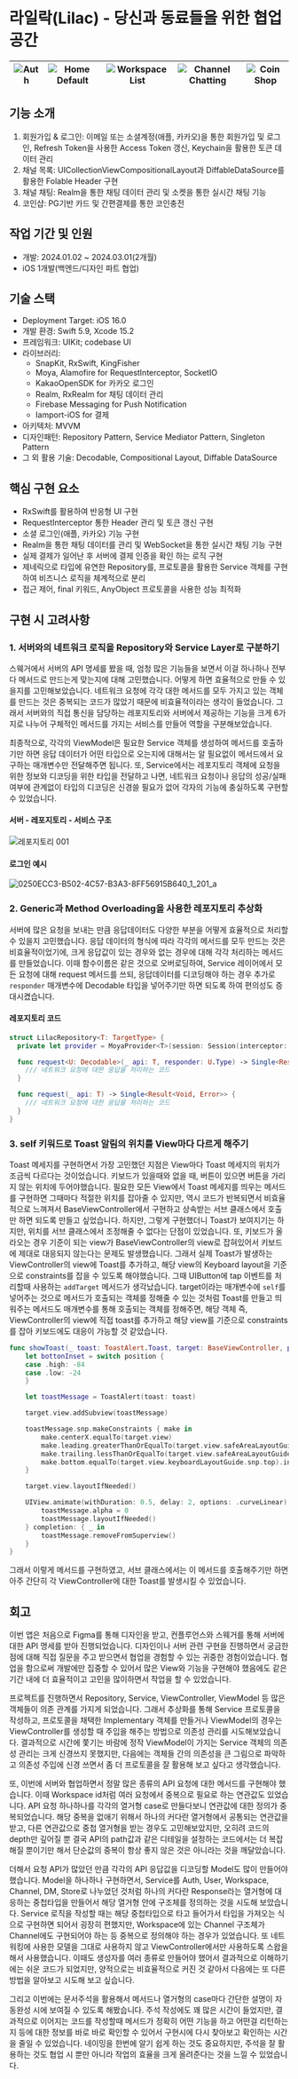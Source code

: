 # 라일락(Lilac) - 당신과 동료들을 위한 협업 공간

| ![Auth](https://github.com/steady-on/AlgorithmStudy/assets/73203944/4adb866e-196b-4faa-a488-86376bab9171) | ![Home Default](https://github.com/steady-on/AlgorithmStudy/assets/73203944/51b546c9-7460-40a4-8ac4-2a6481de5985) | ![Workspace List](https://github.com/steady-on/AlgorithmStudy/assets/73203944/718ec317-0498-4be3-8fd7-09eabb1da835) | ![Channel Chatting](https://github.com/steady-on/AlgorithmStudy/assets/73203944/a90ba4dc-4bc9-46e5-9da8-17707258121b) | ![Coin Shop](https://github.com/steady-on/AlgorithmStudy/assets/73203944/e7f89110-f558-4b39-b546-36d89adde149) |
| --------------------------------------------------------------------------------------------------------- | ----------------------------------------------------------------------------------------------------------------- | ------------------------------------------------------------------------------------------------------------------- | --------------------------------------------------------------------------------------------------------------------- | -------------------------------------------------------------------------------------------------------------- |

## 기능 소개

1. 회원가입 & 로그인: 이메일 또는 소셜계정(애플, 카카오)을 통한 회원가입 및 로그인, Refresh Token을 사용한 Access Token 갱신, Keychain을 활용한 토큰 데이터 관리
2. 채널 목록: UICollectionViewCompositionalLayout과 DiffableDataSource를 활용한 Folable Header 구현
3. 채널 채팅: Realm을 통한 채팅 데이터 관리 및 소켓을 통한 실시간 채팅 기능
4. 코인샵: PG기반 카드 및 간편결제를 통한 코인충전

## 작업 기간 및 인원

- 개발: 2024.01.02 ~ 2024.03.01(2개월)
- iOS 1개발(백엔드/디자인 파트 협업)

## 기술 스택

- Deployment Target: iOS 16.0
- 개발 환경: Swift 5.9, Xcode 15.2
- 프레임워크: UIKit; codebase UI
- 라이브러리:
  - SnapKit, RxSwift, KingFisher
  - Moya, Alamofire for RequestInterceptor, SocketIO
  - KakaoOpenSDK for 카카오 로그인
  - Realm, RxRealm for 채팅 데이터 관리
  - Firebase Messaging for Push Notification
  - Iamport-iOS for 결제
- 아키텍처: MVVM
- 디자인패턴: Repository Pattern, Service Mediator Pattern, Singleton Pattern
- 그 외 활용 기술: Decodable, Compositional Layout, Diffable DataSource

## 핵심 구현 요소

- RxSwift를 활용하여 반응형 UI 구현
- RequestInterceptor 통한 Header 관리 및 토큰 갱신 구현
- 소셜 로그인(애플, 카카오) 기능 구현
- Realm을 통한 채팅 데이터를 관리 및 WebSocket을 통한 실시간 채팅 기능 구현
- 실제 결제가 일어난 후 서버에 결제 인증을 확인 하는 로직 구현
- 제네릭으로 타입에 유연한 Repository를, 프로토콜을 활용한 Service 객체를 구현하여 비즈니스 로직을 체계적으로 분리
- 접근 제어, final 키워드, AnyObject 프로토콜을 사용한 성능 최적화

## 구현 시 고려사항

### 1. 서버와의 네트워크 로직을 Repository와 Service Layer로 구분하기

스웨거에서 서버의 API 명세를 봤을 때, 엄청 많은 기능들을 보면서 이걸 하나하나 전부 다 메서드로 만드는게 맞는지에 대해 고민했습니다. 어떻게 하면 효율적으로 만들 수 있을지를 고민해보았습니다. 네트워크 요청에 각각 대한 메서드를 모두 가지고 있는 객체를 만드는 것은 중복되는 코드가 많았기 때문에 비효율적이라는 생각이 들었습니다. 그래서 서버와의 직접 통신을 담당하는 레포지토리와 서버에서 제공하는 기능을 크게 6가지로 나누어 구체적인 메서드를 가지는 서비스를 만들어 역할을 구분해보았습니다.

최종적으로, 각각의 ViewModel은 필요한 Service 객체를 생성하여 메서드를 호출하기만 하면 응답 데이터가 어떤 타입으로 오는지에 대해서는 알 필요없이 메서드에서 요구하는 매개변수만 전달해주면 됩니다. 또, Service에서는 레포지토리 객체에 요청을 위한 정보와 디코딩을 위한 타입을 전달하고 나면, 네트워크 요청이나 응답의 성공/실패 여부에 관계없이 타입의 디코딩은 신경쓸 필요가 없어 각자의 기능에 충실하도록 구현할 수 있었습니다.

#### 서버 - 레포지토리 - 서비스 구조

![레포지토리 001](https://github.com/steady-on/AlgorithmStudy/assets/73203944/4b8758ae-44f5-450f-bb19-03ffbe89f24b)

#### 로그인 예시

![0250ECC3-B502-4C57-B3A3-8FF56915B640_1_201_a](https://github.com/steady-on/AlgorithmStudy/assets/73203944/f71502e7-7722-4559-ab57-a7baf3ee55fd)

### 2. Generic과 Method Overloading을 사용한 레포지토리 추상화

서버에 많은 요청을 보내는 만큼 응답데이터도 다양한 부분을 어떻게 효율적으로 처리할 수 있을지 고민했습니다. 응답 데이터의 형식에 따라 각각의 메서드를 모두 만드는 것은 비효율적이었기에, 크게 응답값이 있는 경우와 없는 경우에 대해 각각 처리하는 메서드를 만들었습니다. 이때 함수이름은 같은 것으로 오버로딩하여, Service 레이어에서 모든 요청에 대해 request 메서드를 쓰되, 응답데이터를 디코딩해야 하는 경우 추가로 `responder` 매개변수에 Decodable 타입을 넣어주기만 하면 되도록 하여 편의성도 증대시켰습니다.

#### 레포지토리 코드

```swift
struct LilacRepository<T: TargetType> {
  private let provider = MoyaProvider<T>(session: Session(interceptor: AuthInterceptor.shared))

  func request<U: Decodable>(_ api: T, responder: U.Type) -> Single<Result<U, Error>> {
    /// 네트워크 요청에 대한 응답을 처리하는 코드
  }

  func request(_ api: T) -> Single<Result<Void, Error>> {
    /// 네트워크 요청에 대한 응답을 처리하는 코드
  }
}
```

### 3. self 키워드로 Toast 알림의 위치를 View마다 다르게 해주기

Toast 메세지를 구현하면서 가장 고민했던 지점은 View마다 Toast 메세지의 위치가 조금씩 다르다는 것이었습니다. 키보드가 있을때와 없을 때, 버튼이 있으면 버튼을 가리지 않는 위치에 두어야했습니다. 필요한 모든 View에서 Toast 메세지를 띄우는 메서드를 구현하면 그때마다 적절한 위치를 잡아줄 수 있지만, 역시 코드가 반복되면서 비효율적으로 느껴져서 BaseViewController에서 구현하고 상속받는 서브 클래스에서 호출만 하면 되도록 만들고 싶었습니다. 하지만, 그렇게 구현했더니 Toast가 보여지기는 하지만, 위치를 서브 클래스에서 조정해줄 수 없다는 단점이 있었습니다. 또, 키보드가 올라오는 경우 기준이 되는 view가 BaseViewController의 view로 잡혀있어서 키보드에 제대로 대응되지 않는다는 문제도 발생했습니다. 그래서 실제 Toast가 발생하는 ViewController의 view에 Toast를 추가하고, 해당 view의 Keyboard layout을 기준으로 constraints를 잡을 수 있도록 해야했습니다.
그때 UIButton에 tap 이벤트를 처리할때 사용하는 `addTarget` 메서드가 생각났습니다. target이라는 매개변수에 `self`를 넣어주는 것으로 메서드가 호출되는 객체를 정해줄 수 있는 것처럼 Toast를 만들고 띄워주는 메서드도 매개변수를 통해 호출되는 객체를 정해주면, 해당 객체 즉, ViewController의 view에 직접 toast를 추가하고 해당 view를 기준으로 constraints를 잡아 키보드에도 대응이 가능할 것 같았습니다.

```swift
func showToast(_ toast: ToastAlert.Toast, target: BaseViewController, position: ToastAlert.Position = .low) {
    let bottonInset = switch position {
    case .high: -84
    case .low: -24
    }

    let toastMessage = ToastAlert(toast: toast)

    target.view.addSubview(toastMessage)

    toastMessage.snp.makeConstraints { make in
        make.centerX.equalTo(target.view)
        make.leading.greaterThanOrEqualTo(target.view.safeAreaLayoutGuide).inset(24)
        make.trailing.lessThanOrEqualTo(target.view.safeAreaLayoutGuide).inset(-24)
        make.bottom.equalTo(target.view.keyboardLayoutGuide.snp.top).inset(bottonInset)
    }

    target.view.layoutIfNeeded()

    UIView.animate(withDuration: 0.5, delay: 2, options: .curveLinear) {
        toastMessage.alpha = 0
        toastMessage.layoutIfNeeded()
    } completion: { _ in
        toastMessage.removeFromSuperview()
    }
}
```

그래서 이렇게 메서드를 구현하였고, 서브 클래스에서는 이 메서드를 호출해주기만 하면 아주 간단히 각 ViewController에 대한 Toast를 발생시킬 수 있었습니다.

## 회고

이번 앱은 처음으로 Figma를 통해 디자인을 받고, 컨플루언스와 스웨거를 통해 서버에 대한 API 명세를 받아 진행되었습니다. 디자인이나 서버 관련 구현을 진행하면서 궁금한 점에 대해 직접 질문을 주고 받으면서 협업을 경험할 수 있는 귀중한 경험이었습니다. 협업을 함으로써 개발에만 집중할 수 있어서 많은 View와 기능을 구현해야 했음에도 같은 기간 내에 더 효율적이고 고민을 많이하면서 작업을 할 수 있었습니다.

프로젝트를 진행하면서 Repository, Service, ViewController, ViewModel 등 많은 객체들이 의존 관계를 가지게 되었습니다. 그래서 추상화를 통해 Service 프로토콜을 작성하고, 프로토콜을 채택한 Implementary 객체를 만들거나 ViewModel의 경우는 ViewController를 생성할 때 주입을 해주는 방법으로 의존성 관리를 시도해보았습니다. 결과적으로 시간에 쫓기는 바람에 정작 ViewModel이 가지는 Service 객체의 의존성 관리는 크게 신경쓰지 못했지만, 다음에는 객체들 간의 의존성을 큰 그림으로 파악하고 의존성 주입에 신경 쓰면서 좀 더 프로토콜을 잘 활용해 보고 싶다고 생각했습니다.

또, 이번에 서버와 협업하면서 정말 많은 종류의 API 요청에 대한 메서드를 구현해야 했습니다. 이때 Workspace id처럼 여러 요청에서 중복으로 필요로 하는 연관값도 있었습니다. API 요청 하나하나를 각각의 열거형 case로 만들다보니 연관값에 대한 정의가 중복되었습니다. 해당 중복을 없애기 위해서 하나의 커다란 열거형에서 공통되는 연관값을 받고, 다른 연관값으로 중첩 열거형을 받는 경우도 고민해보았지만, 오히려 코드의 depth만 깊어질 뿐 결국 API의 path값과 같은 디테일을 설정하는 코드에서는 더 복잡해질 뿐이기만 해서 단순값의 중복이 항상 좋지 않은 것은 아니라는 것을 깨달았습니다.

더해서 요청 API가 많았던 만큼 각각의 API 응답값을 디코딩할 Model도 많이 만들어야 했습니다. Model을 하나하나 구현하면서, Service를 Auth, User, Workspace, Channel, DM, Store로 나누었던 것처럼 하나의 커다란 Response라는 열거형에 대응하는 중첩타입을 만들어서 해당 열거형 안에 구조체를 정의하는 것을 시도해 보았습니다. Service 로직을 작성할 때는 해당 중첩타입으로 타고 들어가서 타입을 가져오는 식으로 구현하면 되어서 굉장히 편했지만, Workspace에 있는 Channel 구조체가 Channel에도 구현되어야 하는 등 중복으로 정의해야 하는 경우가 있었습니다. 또 네트워킹에 사용한 모델을 그대로 사용하지 않고 ViewController에서만 사용하도록 스왑을 해서 사용했습니다. 이때도 생성자를 여러 종류로 만들어야 했어서 결과적으로 이해하기에는 쉬운 코드가 되었지만, 양적으로는 비효율적으로 커진 것 같아서 다음에는 또 다른 방법을 알아보고 시도해 보고 싶습니다.

그리고 이번에는 문서주석을 활용해서 메서드나 열거형의 case마다 간단한 설명이 자동완성 시에 보여질 수 있도록 해봤습니다. 주석 작성에도 꽤 많은 시간이 들었지만, 결과적으로 이어지는 코드를 작성할때 메서드가 정확히 어떤 기능을 하고 어떤걸 리턴하는지 등에 대한 정보를 바로 바로 확인할 수 있어서 구현시에 다시 찾아보고 확인하는 시간을 줄일 수 있었습니다. 네이밍을 한번에 알기 쉽게 하는 것도 중요하지만, 주석을 잘 활용하는 것도 협업 시 뿐만 아니라 작업의 효율을 크게 올려준다는 것을 느낄 수 있었습니다.
